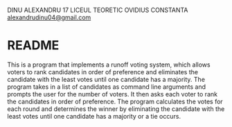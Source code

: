 DINU ALEXANDRU 17 LICEUL TEORETIC OVIDIUS CONSTANTA alexandrudinu04@gmail.com
# README
This is a program that implements a runoff voting system, which allows voters to rank candidates in order of preference and eliminates the candidate with the least votes until one candidate has a majority. The program takes in a list of candidates as command line arguments and prompts the user for the number of voters. It then asks each voter to rank the candidates in order of preference. The program calculates the votes for each round and determines the winner by eliminating the candidate with the least votes until one candidate has a majority or a tie occurs.
